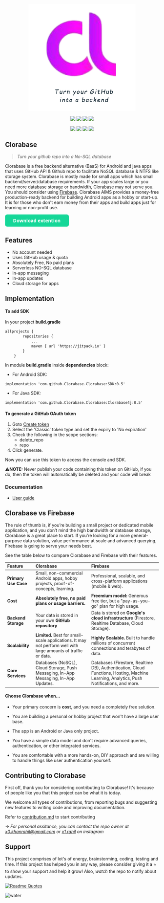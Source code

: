 <p align="center"><img alt="clorabase" height="350" width="350" src="/clorabase.png"></p>
<p align="center">
  <img src="https://img.shields.io/github/license/ErrorxCode/Clorabase?style=for-the-badge">
  <img src="https://img.shields.io/github/stars/ErrorxCode/Clorabase?style=for-the-badge">
  <img src="https://img.shields.io/github/issues/ErrorxCode/Clorabase?color=red&style=for-the-badge">
  <img src="https://img.shields.io/github/forks/ErrorxCode/Clorabase?color=teal&style=for-the-badge">
</p>

<p align="center">
  <img src="https://img.shields.io/badge/Author-Rahil--Khan-cyan?style=flat-square">
  <img src="https://img.shields.io/badge/Open%20Source-Yes-cyan?style=flat-square">
  <img src="https://img.shields.io/badge/Written%20In-Java-cyan?style=flat-square">
  <img src="https://jitpack.io/v/Clorabase/Clorabase.svg">
</p>


## Clorabase
> *Turn your github repo into a No-SQL database*

Clorabase is a free backend alternative (BaaS) for Android and java apps that uses GitHub API & Github repo to facilitate NoSQL database & NTFS like storage system. Clorabase is mostly made for small apps which has small backend/server/database requirements. If your app scales large or you need more database storage or bandwidth, Clorabase may not serve you. You should consider using [Firebase](https://firebase.google.com). Clorabase AIMS provides a money-free production-ready backend for building Android apps as a hobby or start-up. It is for those who don't earn money from their apps and build apps just for learning or non-profit use.

<a href="https://github.com/Clorabase/Clorabase/releases/download/0.5/Console-stable-v0.5.apk"> <img alt="Download console" height=40 src="/button.png"></a>

## Features
- No account needed
- Uses GitHub usage & quota
- Absolutely Free, No paid plans
- Serverless NO-SQL database
- In-app messaging
- In-app updates
- Cloud storage for apps


## Implementation
#### To add SDK
In your project **build.gradle**
```
allprojects {
		repositories {
			...
			maven { url 'https://jitpack.io' }
		}
	}
```
In module **build.gradle** inside **dependencies** block:
- For Android SDK:
```
implementation 'com.github.Clorabase.Clorabase:SDK:0.5'
```
- For Java SDK:
```
implementation 'com.github.Clorabase.Clorabase:Clorabase4j:0.5'
```



#### To generate a GitHub OAuth token
1. Goto [Create token](https://github.com/settings/tokens/new)
2. Select the 'Classic' token type and set the expiry to 'No expiration'
3. Check the following in the scope sections:
   - delete_repo
   - repo
4. Click generate.

Now you can use this token to access the console and SDK.

⚠️**NOTE:** Never publish your code containing this token on GitHub, if you do, then the token will automatically be deleted and your code will break


### Documentation
- [User guide](https://clorabase.github.io)

## Clorabase vs Firebase
The rule of thumb is, if you’re building a small project or dedicated mobile application, and you don’t mind the high bandwidth or database storage, Clorabase is a great place to start. If you’re looking for a more general-purpose data solution, value performance at scale and advanced querying, Firebase is going to serve your needs best.

See the table below to compare Clorabase and Firebase with their features.

| Feature | Clorabase | Firebase |
| :--- | :--- | :--- |
| **Primary Use Case** | Small, non-commercial Android apps, hobby projects, proof-of-concepts, learning. | Professional, scalable, and cross-platform applications (mobile & web). |
| **Cost** | **Absolutely free, no paid plans or usage barriers.** | **Freemium model:** Generous free tier, but a "pay-as-you-go" plan for high usage. |
| **Backend Storage** | Your data is stored in your own **GitHub repository** | Data is stored on **Google's cloud infrastructure** (Firestore, Realtime Database, Cloud Storage). |
| **Scalability** | **Limited.** Best for small-scale applications. It may not perform well with large amounts of traffic or data. | **Highly Scalable.** Built to handle millions of concurrent connections and terabytes of data. |
| **Core Services** | Databases (NoSQL), Cloud Storage, Push Messaging, In-App Messaging, In-App Updates. | Databases (Firestore, Realtime DB), Authentication, Cloud Functions, Hosting, Machine Learning, Analytics, Push Notifications, and more. |


#### Choose Clorabase when...
   -   Your primary concern is **cost**, and you need a completely free solution.
        
   -   You are building a personal or hobby project that won't have a large user base.
        
-   The app is an Android or Java only project.
        
  -   You have a simple data model and don't require advanced queries, authentication, or other integrated services.
        
-    You are comfortable with a more hands-on, DIY approach and are willing to handle things like user authentication yourself.



## Contributing to Clorabase
First off, thank you for considering contributing to Clorabase! It's because of people like you that this project can be what it is today.

We welcome all types of contributions, from reporting bugs and suggesting new features to writing code and improving documentation.

 Refer to [contribution.md](/contribution.md) to start contributing

*-> For personal assitance, you can contact the repo owner at x0.khanrahil@gmail.com or [x1.rahil](https://instagram.com/x1.rahil) on instagram*



## Support
This project comprises of lot's of energy, brainstorming, coding, testing and time. If this project has helped you in any way, please consider giving it a ⭐ to show your support and help it grow! Also, *watch* the repo to notify about updates.

[![Readme Quotes](https://quotes-github-readme.vercel.app/api?type=horizontal&theme=dracula)](https://github.com/piyushsuthar/github-readme-quotes)


![water](https://raw.githubusercontent.com/mayhemantt/mayhemantt/Update/svg/Bottom.svg)

